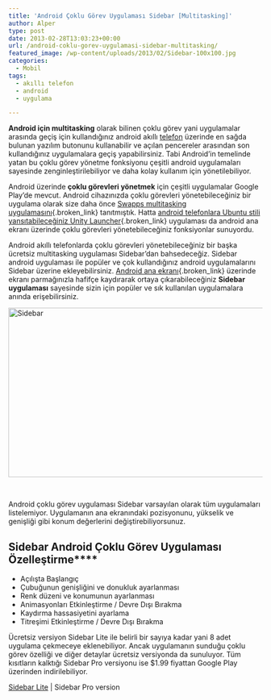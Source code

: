 ```yaml
---
title: 'Android Çoklu Görev Uygulaması Sidebar [Multitasking]'
author: Alper
type: post
date: 2013-02-28T13:03:23+00:00
url: /android-coklu-gorev-uygulamasi-sidebar-multitasking/
featured_image: /wp-content/uploads/2013/02/Sidebar-100x100.jpg
categories:
  - Mobil
tags:
  - akıllı telefon
  - android
  - uygulama

---
```

**Android için multitasking** olarak bilinen çoklu görev yani uygulamalar arasında geçiş için kullandığınız android akıllı [telefon][1] üzerinde en sağda bulunan yazılım butonunu kullanabilir ve açılan pencereler arasından son kullandığınız uygulamalara geçiş yapabilirsiniz. Tabi Android&#8217;in temelinde yatan bu çoklu görev yönetme fonksiyonu çeşitli android uygulamaları sayesinde zenginleştirilebiliyor ve daha kolay kullanım için yönetilebiliyor.

Android üzerinde **çoklu görevleri yönetmek** için çeşitli uygulamalar Google Play’de mevcut. Android cihazınızda çoklu görevleri yönetebileceğiniz bir uygulama olarak size daha önce [Swapps multitasking uygulamasını][2]{.broken_link} tanıtmıştık. Hatta [android telefonlara Ubuntu stili yansıtabileceğiniz Unity Launcher][3]{.broken_link} uygulaması da android ana ekranı üzerinde çoklu görevleri yönetebileceğiniz fonksiyonlar sunuyordu.

Android akıllı telefonlarda çoklu görevleri yönetebileceğiniz bir başka ücretsiz multitasking uygulaması Sidebar&#8217;dan bahsedeceğiz. Sidebar android uygulaması ile popüler ve çok kullandığınız android uygulamalarını Sidebar üzerine ekleyebilirsiniz. [Android ana ekranı][4]{.broken_link} üzerinde ekranı parmağınızla hafifçe kaydırarak ortaya çıkarabileceğiniz **Sidebar uygulaması** sayesinde sizin için popüler ve sık kullanılan uygulamalara anında erişebilirsiniz.

<img class="aligncenter size-full wp-image-12292" alt="Sidebar" src="https://www.murekkep.org/wp-content/uploads/2013/02/Sidebar.jpg" width="600" height="336" srcset="https://www.murekkep.org/wp-content/uploads/2013/02/Sidebar.jpg 600w, https://www.murekkep.org/wp-content/uploads/2013/02/Sidebar-400x224.jpg 400w, https://www.murekkep.org/wp-content/uploads/2013/02/Sidebar-50x28.jpg 50w, https://www.murekkep.org/wp-content/uploads/2013/02/Sidebar-125x70.jpg 125w, https://www.murekkep.org/wp-content/uploads/2013/02/Sidebar-300x168.jpg 300w, https://www.murekkep.org/wp-content/uploads/2013/02/Sidebar-544x305.jpg 544w" sizes="(max-width: 600px) 100vw, 600px" /> 

&nbsp;

Android çoklu görev uygulaması Sidebar varsayılan olarak tüm uygulamaları listelemiyor. Uygulamanın ana ekranındaki pozisyonunu, yükselik ve genişliği gibi konum değerlerini değiştirebiliyorsunuz.

## Sidebar Android Çoklu Görev Uygulaması Özelleştirme****

  * Açılışta Başlangıç
  * Çubuğunun genişliğini ve donukluk ayarlanması
  * Renk düzeni ve konumunun ayarlanması
  * Animasyonları Etkinleştirme / Devre Dışı Bırakma
  * Kaydırma hassasiyetini ayarlama
  * Titreşimi Etkinleştirme / Devre Dışı Bırakma

Ücretsiz versiyon Sidebar Lite ile belirli bir sayıya kadar yani 8 adet uygulama çekmeceye eklenebiliyor. Ancak uygulamanın sunduğu çoklu görev özelliği ve diğer detaylar ücretsiz versiyonda da sunuluyor. Tüm kısıtların kalktığı Sidebar Pro versiyonu ise $1.99 fiyattan Google Play üzerinden indirilebiliyor.

<a href="https://play.google.com/store/apps/details?id=mohammad.adib.sidebar.lite" target="_blank" class="broken_link">Sidebar Lite</a> | Sidebar Pro version

 [1]: https://www.murekkep.org/telefon "telefon"
 [2]: https://www.murekkep.org/mukemmel-bir-android-coklu-gorev-uygulamasi-swapps-multitasking-12065 "Android Çoklu Görev Uygulaması Swapps [Multitasking]"
 [3]: https://www.murekkep.org/unity-launcher-uygulamasi-ile-android-telefonlara-ubuntu-stilini-yansitin-12033 "unity launcher android ubuntu phone "
 [4]: https://www.murekkep.org/35-havali-ve-ilham-veren-android-ana-ekran-goruntuleri-cool-android-home-screens-9777 "35 Havalı ve İlham Veren Android Ana Ekran Görüntüleri "